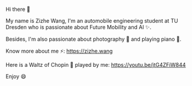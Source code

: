 Hi there 👋

My name is Zizhe Wang, I'm an automobile engineering student at TU Dresden who is passionate about Future Mobility and AI ✨.

Besides, I'm also passionate about photography 📸 and playing piano 🎹.

Know more about me ⚡: https://zizhe.wang

Here is a Waltz of Chopin 🎵 played by me: https://youtu.be/jtG4ZFiW844

Enjoy 😄

<!--
**wangzizhe/wangzizhe** is a ✨ _special_ ✨ repository because its `README.md` (this file) appears on your GitHub profile.

Here are some ideas to get you started:

- 🔭 I’m currently working on ...
- 🌱 I’m currently learning ...
- 👯 I’m looking to collaborate on ...
- 🤔 I’m looking for help with ...
- 💬 Ask me about ...
- 📫 How to reach me: ...
- 😄 Pronouns: ...
- ⚡ Fun fact: ...
-->

